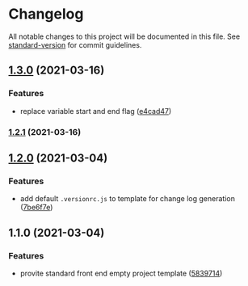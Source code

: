 # Changelog

All notable changes to this project will be documented in this file. See [standard-version](https://github.com/conventional-changelog/standard-version) for commit guidelines.

## [1.3.0](https://github.com/zppack/template-project-std/compare/v1.2.1...v1.3.0) (2021-03-16)


### Features

* replace variable start and end flag ([e4cad47](https://github.com/zppack/template-project-std/commit/e4cad4743d93d522dab146a74a8d25d73f7b3b4f))

### [1.2.1](https://github.com/zppack/template-project-std/compare/v1.2.0...v1.2.1) (2021-03-16)

## [1.2.0](https://github.com/zppack/template-project-std/compare/v1.1.0...v1.2.0) (2021-03-04)


### Features

* add default `.versionrc.js` to template for change log generation ([7be6f7e](https://github.com/zppack/template-project-std/commit/7be6f7e87793de443c425586239eeb5bbb38b891))

## 1.1.0 (2021-03-04)


### Features

* provite standard front end empty project template ([5839714](https://github.com/zppack/template-project-std/commit/5839714d007e90d6660e95508b27773dced6a3da))
